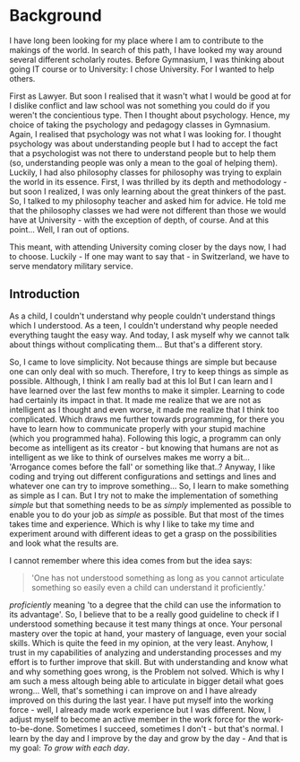 Background
===============================================================================

I have long been looking for my place where I am to contribute to the makings of 
the world. In search of this path, I have looked my way around several different 
scholarly routes. Before Gymnasium, I was thinking about going IT course or to 
University: I chose University. For I wanted to help others.

First as Lawyer. But soon I realised that it wasn't what I would be good at for 
I dislike conflict and law school was not something you could do if you weren't 
the concientious type. Then I thought about psychology. Hence, my choice of taking 
the psychology and pedagogy classes in Gymnasium. Again, I realised that psychology 
was not what I was looking for. I thought psychology was about understanding people 
but I had to accept the fact that a psychologist was not there to understand people 
but to help them (so, understanding people was only a mean to the goal of helping 
them). Luckily, I had also philosophy classes for philosophy was trying to explain 
the world in its essence. First, I was thrilled by its depth and methodology - but 
soon I realized, I was only learning about the great thinkers of the past. So, I 
talked to my philosophy teacher and asked him for advice. He told me that the philosophy 
classes we had were not different than those we would have at University - with 
the exception of depth, of course. And at this point... Well, I ran out of options.

This meant, with attending University coming closer by the days now, I had to choose.
Luckily - If one may want to say that - in Switzerland, we have to serve mendatory 
military service.

<!-- continue here -->





Introduction
------------
As a child, I couldn't understand why people couldn't understand things which I 
understood. As a teen, I couldn't understand why people needed everything taught 
the easy way. And today, I ask myself why we cannot talk about things without complicating
them... But that's a different story.

So, I came to love simplicity. Not because things are simple but because one can
only deal with so much. Therefore, I try to keep things as simple as possible. Although,
I think I am really bad at this lol But I can learn and I have learned over the
last few months to make it simpler. Learning to code had certainly its impact in
that. It made me realize that we are not as intelligent as I thought and even worse,
it made me realize that I think too complicated. Which draws me further towards 
programming, for there you have to learn how to communicate properly with your 
stupid machine (which you programmed haha). Following this logic, a programm can 
only become as intelligent as its creator - but knowing that humans are not as 
intelligent as we like to think of ourselves makes me worry a bit... 'Arrogance 
comes before the fall' or something like that..? Anyway, I like coding and trying 
out different configurations and settings and lines and whatever one can try to 
improve something... So, I learn to make something as simple as I can. But I try 
not to make the implementation of something *simple* but that something needs to 
be as *simply* implemented as possible to enable you to do your job as *simple* 
as possible. But that most of the times takes time and experience. Which is why 
I like to take my time and experiment around with different ideas to get a grasp 
on the possibilities and look what the results are. 

I cannot remember where this idea comes from but the idea says:
> 'One has not understood something as long as you cannot articulate something 
> so easily even a child can understand it proficiently.'

*proficiently* meaning 'to a degree that the child can use the information to its 
advantage'. So, I believe that to be a really good guideline to check if I understood
something because it test many things at once. Your personal mastery over the topic 
at hand, your mastery of language, even your social skills. Which is quite the 
feed in my opinion, at the very least. Anyhow, I trust in my capabilities of analyzing 
and understanding processes and my effort is to further improve that skill. But 
with understanding and know what and why something goes wrong, is the Problem not 
solved. Which is why I am such a mess altough being able to articulate in bigger 
detail what goes wrong... Well, that's something i can improve on and I have already 
improved on this during the last year. I have put myself into the working force - 
well, I already made work experience but I was different. Now, I adjust myself 
to become an active member in the work force for the work-to-be-done. Sometimes 
I succeed, sometimes I don't - but that's normal. I learn by the day and I improve 
by the day and grow by the day - And that is my goal: *To grow with each day*.